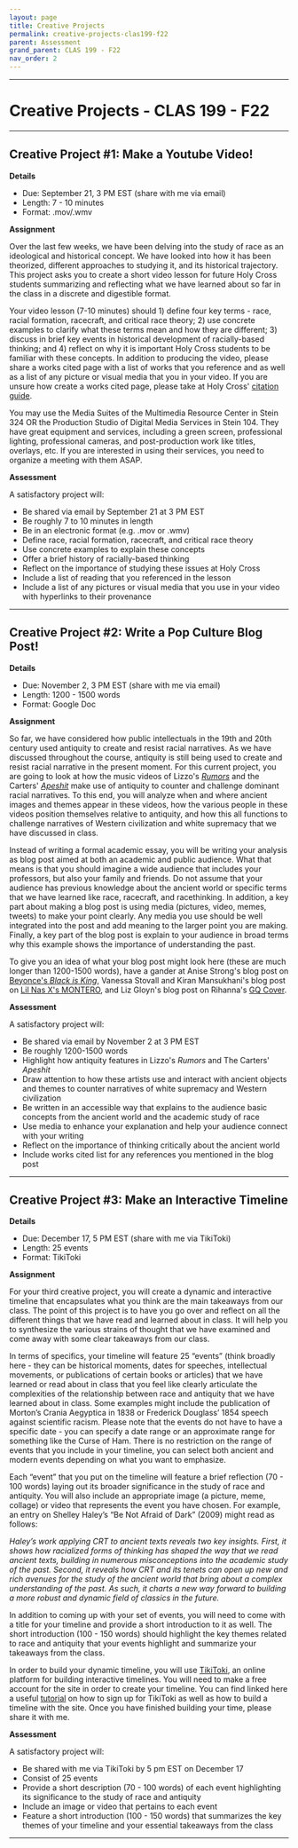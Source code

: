```yaml
---
layout: page
title: Creative Projects
permalink: creative-projects-clas199-f22
parent: Assessment
grand_parent: CLAS 199 - F22
nav_order: 2
---
```

***

# Creative Projects - CLAS 199 - F22

***

## Creative Project #1: Make a Youtube Video!

**Details**

- Due: September 21, 3 PM EST (share with me via email)
- Length: 7 - 10 minutes
- Format: .mov/.wmv
 
**Assignment**

Over the last few weeks, we have been delving into the study of race as an ideological and historical concept. We have looked into how it has been theorized, different approaches to studying it, and its historical trajectory. This project asks you to create a short video lesson for future Holy Cross students summarizing and reflecting what we have learned about so far in the class in a discrete and digestible format.

Your video lesson (7-10 minutes) should 1) define four key terms - race, racial formation, racecraft, and critical race theory; 2) use concrete examples to clarify what these terms mean and how they are different; 3) discuss in brief key events in historical development of racially-based thinking; and 4) reflect on why it is important Holy Cross students to be familiar with these concepts. In addition to producing the video, please share a works cited page with a list of works that you reference and as well as a list of any picture or visual media that you in your video. If you are unsure how create a works cited page, please take at Holy Cross' [citation guide](https://libguides.holycross.edu/citationhelp).

You may use the Media Suites of the Multimedia Resource Center in Stein 324 OR the Production Studio of Digital Media Services in Stein 104. They have great equipment and services, including a green screen, professional lighting, professional cameras, and post-production work like titles, overlays, etc. If you are interested in using their services, you need to organize a meeting with them ASAP.

**Assessment**

A satisfactory project will:
- Be shared via email by September 21 at 3 PM EST
-	Be roughly 7 to 10 minutes in length
-	Be in an electronic format (e.g. .mov or .wmv) 
-	Define race, racial formation, racecraft, and critical race theory
-	Use concrete examples to explain these concepts
-	Offer a brief history of racially-based thinking
-	Reflect on the importance of studying these issues at Holy Cross
-	Include a list of reading that you referenced in the lesson
-	Include a list of any pictures or visual media that you use in your video with hyperlinks to their provenance

***

## Creative Project #2: Write a Pop Culture Blog Post!

**Details**

- Due: November 2, 3 PM EST (share with me via email)
- Length: 1200 - 1500 words
- Format: Google Doc
 
**Assignment**

So far, we have considered how public intellectuals in the 19th and 20th century used antiquity to create and resist racial narratives. As we have discussed throughout the course, antiquity is still being used to create and resist racial narrative in the present moment. For this current project, you are going to look at how the music videos of Lizzo's [*Rumors*](https://www.youtube.com/watch?v=4P9XUrniiK4) and the Carters' [*Apeshit*](https://www.youtube.com/watch?v=kbMqWXnpXcA) make use of antiquity to counter and challenge dominant racial narratives. To this end, you will analyze when and where ancient images and themes appear in these videos, how the various people in these videos position themselves relative to antiquity, and how this all functions to challenge narratives of Western civilization and white supremacy that we have discussed in class. 

Instead of writing a formal academic essay, you will be writing your analysis as blog post aimed at both an academic and public audience. What that means is that you should imagine a wide audience that includes your professors, but also your family and friends. Do not assume that your audience has previous knowledge about the ancient world or specific terms that we have learned like race, racecraft, and racethinking. In addition, a key part about making a blog post is using media (pictures, video, memes, tweets) to make your point clearly. Any media you use should be well integrated into the post and add meaning to the larger point you are making. Finally, a key part of the blog post is explain to your audience in broad terms why this example shows the importance of understanding the past.

To give you an idea of what your blog post might look here (these are much longer than 1200-1500 words), have a gander at Anise Strong's blog post on [Beyonce's *Black is King*](https://antiquipop.hypotheses.org/eng/9042eng), Vanessa Stovall and Kiran Mansukhani's blog post on [Lil Nas X's MONTERO](https://classicalstudies.org/scs-blog/vstovall/blog-stripping-men-myth-lil-nas-x%E2%80%99s-reconstitution-greek-tradition-montero-call), and Liz Gloyn's blog post on Rihanna's [GQ Cover](https://lizgloyn.wordpress.com/2013/11/01/rhianna-medusa-gq-and-photoshop/).

**Assessment**

A satisfactory project will:
- Be shared via email by November 2 at 3 PM EST
-	Be roughly 1200-1500 words
-	Highlight how antiquity features in Lizzo's *Rumors* and The Carters' *Apeshit*
-	Draw attention to how these artists use and interact with ancient objects and themes to counter narratives of white supremacy and Western civilization
-	Be written in an accessible way that explains to the audience basic concepts from the ancient world and the academic study of race
-	Use media to enhance your explanation and help your audience connect with your writing
-	Reflect on the importance of thinking critically about the ancient world
-	Include works cited list for any references you mentioned in the blog post

***

## Creative Project #3: Make an Interactive Timeline

**Details**

- Due: December 17, 5 PM EST (share with me via TikiToki)
- Length: 25 events
- Format: TikiToki

**Assignment**

For your third creative project, you will create a dynamic and interactive timeline that encapsulates what you think are the main takeaways from our class. The point of this project is to have you go over and reflect on all the different things that we have read and learned about in class. It will help you to synthesize the various strains of thought that we have examined and come away with some clear takeaways from our class.

In terms of specifics, your timeline will feature 25 “events” (think broadly here - they can be historical moments, dates for speeches, intellectual movements, or publications of certain books or articles) that we have learned or read about in class that you feel like clearly articulate the complexities of the relationship between race and antiquity that we have learned about in class. Some examples might include the publication of Morton’s Crania Aegyptica in 1838 or Frederick Douglass’ 1854 speech against scientific racism. Please note that the events do not have to have a specific date - you can specify a date range or an approximate range for something like the Curse of Ham. There is no restriction on the range of events that you include in your timeline, you can select both ancient and modern events depending on what you want to emphasize.

Each “event” that you put on the timeline will feature a brief reflection (70 - 100 words) laying out its broader significance in the study of race and antiquity. You will also include an appropriate image (a picture, meme, collage) or video that represents the event you have chosen. For example, an entry on Shelley Haley’s “Be Not Afraid of Dark” (2009) might read as follows:

*Haley’s work applying CRT to ancient texts reveals two key insights. First, it shows how racialized forms of thinking has shaped the way that we read ancient texts, building in numerous misconceptions into the academic study of the past. Second, it reveals how CRT and its tenets can open up new and rich avenues for the study of the ancient world that bring about a complex understanding of the past. As such, it charts a new way forward to building a more robust and dynamic field of classics in the future.*

In addition to coming up with your set of events, you will need to come with a title for your timeline and provide a short introduction to it as well. The short introduction (100 - 150 words) should highlight the key themes related to race and antiquity that your events highlight and summarize your takeaways from the class.

In order to build your dynamic timeline, you will use [TikiToki](https://www.tiki-toki.com/), an online platform for building interactive timelines. You will need to make a free account for the site in order to create your timeline. You can find linked here a useful [tutorial](https://www.youtube.com/watch?v=4e97aGI4zOA) on how to sign up for TikiToki as well as how to build a timeline with the site. Once you have finished building your time, please share it with me.

**Assessment**

A satisfactory project will:
- Be shared with me via TikiToki by 5 pm EST on December 17
- Consist of 25 events
- Provide a short description (70 - 100 words) of each event highlighting its significance to the study of race and antiquity
- Include an image or video that pertains to each event
- Feature a short introduction (100 - 150 words) that summarizes the key themes of your timeline and your essential takeaways from the class

***
